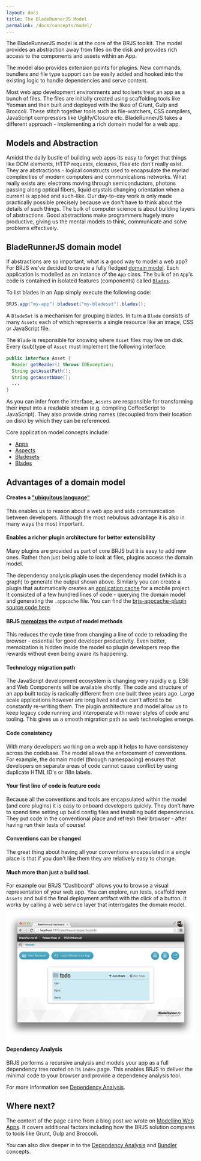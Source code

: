 ```yaml
---
layout: docs
title: The BladeRunnerJS Model
permalink: /docs/concepts/model/
---
```


The BladeRunnerJS model is at the core of the BRJS toolkit. The model provides an abstraction away from files on the disk and provides rich access to the components and assets within an App.

The model also provides extension points for plugins. New commands, bundlers and file type support can be easily added and hooked into the existing logic to handle dependencies and serve content.

Most web app development environments and toolsets treat an app as a bunch of files. The files are initially created using scaffolding tools like Yeoman and then built and deployed with the likes of Grunt, Gulp and Broccoli. These stitch together tools such as file-watchers, CSS compilers, JavaScript compressors like Uglify/Closure etc. BladeRunnerJS takes a different approach - implementing a rich domain model for a web app.

## Models and Abstraction

Amidst the daily bustle of building web apps its easy to forget that things like DOM elements, HTTP requests, closures, files etc don't really exist. They are abstractions - logical constructs used to encapsulate the myriad complexities of modern computers and communications networks. What really exists are: electrons moving through semiconductors, photons passing along optical fibers, liquid crystals changing orientation when a current is applied and such-like. Our day-to-day work is only made practically possible precisely because we don't have to think about the details of such things. The bulk of computer science is about building layers of abstractions. Good abstractions make programmers hugely more productive, giving us the mental models to think, communicate and solve problems effectively.

## BladeRunnerJS domain model

If abstractions are so important, what is a good way to model a web app? For BRJS we've decided to create a fully fledged [domain model](http://en.wikipedia.org/wiki/Domain_model). Each application is modelled as an instance of the `App` class. The bulk of an `App`'s code is contained in isolated features (components) called [`Blades`](http://bladerunnerjs.org/docs/concepts/blades/).

To list blades in an App simply execute the following code:

```java
BRJS.app("my-app").bladeset("my-bladeset").blades();
```

A `BladeSet` is a mechanism for grouping blades. In turn a `Blade` consists of many `Assets` each of which represents a single resource like an image, CSS or JavaScript file.

The `Blade` is responsible for knowing where `Asset` files may live on disk. Every (sub)type of `Asset` must implement the following interface:

```java
public interface Asset {
  Reader getReader() throws IOException;
  String getAssetPath();
  String getAssetName();
  ...
}
```

As you can infer from the interface, `Assets`  are responsible for transforming their input into a readable stream (e.g. compiling CoffeeScript to JavaScript). They also provide string names (decoupled from their location on disk) by which they can be referenced.

Core application model concepts include:

* [Apps](/docs/concepts/apps/)
* [Aspects](/docs/concepts/aspects/)
* [Bladesets](/docs/concepts/bladesets/)
* [Blades](/docs/concepts/blades/)

## Advantages of a domain model

#### Creates a ["ubiquitous language"](http://www.peoplematter.com/blog/domain-driven-design-importance-ubiquitous-language)

This enables us to reason about a web app and aids communication between developers. Although the most nebulous advantage it is also in many ways the most important.

#### Enables a richer plugin architecture for better extensibility

Many plugins are provided as part of core BRJS but it is easy to add new ones. Rather than just being able to look at files, plugins access the domain model.

The dependency analysis plugin uses the dependency model (which is a graph) to generate the output shown above. Similarly you can create a plugin that automatically creates an [application cache](http://www.html5rocks.com/en/tutorials/appcache/beginner/) for a mobile project. It consisted of a few hundred lines of code - querying the domain model and generating the `.appcache` file. You can find the [brjs-appcache-plugin source code here](https://github.com/caplin/brjs-appcache/).

#### BRJS [memoizes](http://en.wikipedia.org/wiki/Memoization) the output of model methods

This reduces the cycle time from changing a line of code to reloading the browser - essential for good developer productivity. Even better, memoization is hidden inside the model so plugin developers reap the rewards without even being aware its happening.

#### Technology migration path

The JavaScript development ecosystem is changing very rapidly e.g. ES6 and Web Components will be available shortly. The code and structure of an app built today is radically different from one built three years ago. Large scale applications however are long lived and we can't afford to be constantly re-writing them. The plugin architecture and model allow us to keep legacy code running and interoperate  with newer styles of code and tooling. This gives us a smooth migration path as web technologies emerge.

#### Code consistency

With many developers working on a web app it helps to have consistency across the codebase. The model allows the enforcement of conventions. For example, the domain model (through namespacing) ensures that developers on separate areas of code cannot cause conflict by using duplicate HTML ID's or i18n labels.

#### Your first line of code is feature code

Because all the conventions and tools are encapsulated within the model (and core plugins) it is easy to onboard developers quickly. They don't have to spend time setting up build config files and installing build dependencies. They put code in the conventional place and refresh their browser - after having run their tests of course!

#### Conventions can be changed

The great thing about having all your conventions encapsulated in a single place is that if you don't like them they are relatively easy to change.

#### Much more than just a build tool.  

For example our BRJS "Dashboard" allows you to browse a visual representation of your web app.
You can explore, run tests, scaffold new `Assets` and build the final deployment artifact with the click of a button. It works by calling a web service layer that interrogates the domain model.

![](/blog/img/web-dashboard-todo-model.png)

#### Dependency Analysis

BRJS performs a recursive analysis and models your app as a full dependency tree rooted on its  `index` page. This enables BRJS to deliver the minimal code to your browser and provide a dependency analysis tool.

For more information see [Dependency Analysis](/docs/concepts/dependency_analysis/).

## Where next?

The content of the page came from a blog post we wrote on [Modelling Web Apps](http://bladerunnerjs.org/blog/modelling-webapps/). It covers additional factors including how the BRJS solution compares to tools like Grunt, Gulp and Broccoli.

You can also dive deeper in to the [Dependency Analysis](/docs/concepts/dependency_analysis/) and [Bundler](/docs/concepts/bundlers/) concepts.
